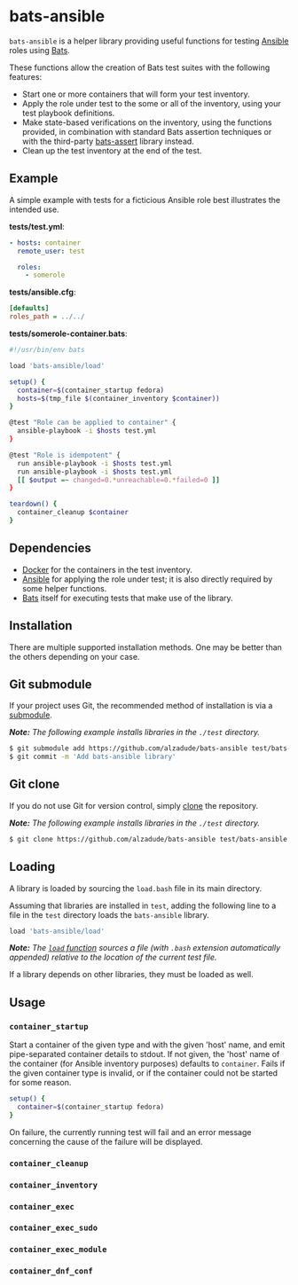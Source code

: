 # bats-ansible

`bats-ansible` is a helper library providing useful functions for
testing [Ansible][ansible] roles using [Bats][bats].

These functions allow the creation of Bats test suites with
the following features:

- Start one or more containers that will form your test inventory.
- Apply the role under test to the some or all of the inventory, using
your test playbook definitions.
- Make state-based verifications on the inventory, using the functions
provided, in combination with standard Bats assertion techniques or with
the third-party [bats-assert][bats-assert] library instead.
- Clean up the test inventory at the end of the test.

## Example

A simple example with tests for a ficticious Ansible role best illustrates
the intended use.

**tests/test.yml**:
```yaml
- hosts: container
  remote_user: test

  roles:
    - somerole
```

**tests/ansible.cfg**:
```ini
[defaults]
roles_path = ../../
```

**tests/somerole-container.bats**:
```bash
#!/usr/bin/env bats

load 'bats-ansible/load'

setup() {
  container=$(container_startup fedora)
  hosts=$(tmp_file $(container_inventory $container))
}

@test "Role can be applied to container" {
  ansible-playbook -i $hosts test.yml
}

@test "Role is idempotent" {
  run ansible-playbook -i $hosts test.yml
  run ansible-playbook -i $hosts test.yml
  [[ $output =~ changed=0.*unreachable=0.*failed=0 ]]
}

teardown() {
  container_cleanup $container
}
```

## Dependencies
- [Docker][docker] for the containers in the test inventory.
- [Ansible][ansible] for applying the role under test; it is also directly
required by some helper functions.
- [Bats][bats] itself for executing tests that make use of the library.

## Installation

There are multiple supported installation methods. One may be better
than the others depending on your case.

## Git submodule

If your project uses Git, the recommended method of installation is via
a [submodule][git-book-submod].

*__Note:__ The following example installs libraries in the
`./test` directory.*

```sh
$ git submodule add https://github.com/alzadude/bats-ansible test/bats-ansible
$ git commit -m 'Add bats-ansible library'
```

## Git clone

If you do not use Git for version control, simply [clone][git-book-clone] the repository.

*__Note:__ The following example installs libraries in the
`./test` directory.*

```sh
$ git clone https://github.com/alzadude/bats-ansible test/bats-ansible
```

## Loading

A library is loaded by sourcing the `load.bash` file in its main
directory.

Assuming that libraries are installed in `test`, adding the
following line to a file in the `test` directory loads the
`bats-ansible` library.

```sh
load 'bats-ansible/load'
```

*__Note:__ The [`load` function][bats-load] sources a file (with
`.bash` extension automatically appended) relative to the location of
the current test file.*

If a library depends on other libraries, they must be loaded as well.


## Usage

### `container_startup`

Start a container of the given type and with the given 'host' name,
and emit pipe-separated container details to stdout.
If not given, the 'host' name of the container (for Ansible inventory purposes)
defaults to `container`.
Fails if the given container type is invalid, or if the container could not be started
for some reason.

```bash
setup() {
  container=$(container_startup fedora)
}
```

On failure, the currently running test will fail and an error message concerning
the cause of the failure will be displayed.

### `container_cleanup`

### `container_inventory`

### `container_exec`

### `container_exec_sudo`

### `container_exec_module`

### `container_dnf_conf`

<!-- REFERENCES -->

[bats]: http://github.com/sstephenson/bats
[ansible]: http://www.ansible.com
[bats-assert]: http://github.com/ztombol/bats-assert
[docker]: http://docker.com
[git-book-submod]: https://git-scm.com/book/en/v2/Git-Tools-Submodules
[git-book-clone]: https://git-scm.com/book/en/v2/Git-Basics-Getting-a-Git-Repository#Cloning-an-Existing-Repository
[bats-load]: https://github.com/sstephenson/bats#load-share-common-code
